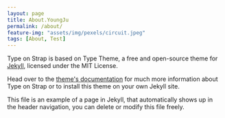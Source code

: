 ```yaml
---
layout: page
title: About.YoungJu
permalink: /about/
feature-img: "assets/img/pexels/circuit.jpeg"
tags: [About, Test]
---
```


Type on  Strap is based on Type Theme, a free and open-source theme for [Jekyll](http://jekyllrb.com/), licensed under the MIT License.

Head over to the [theme's documentation](https://github.io/sylhare/Type-on-Strap) for much more information about Type on Strap or to install this theme on your own Jekyll site.

This file is an example of a page in Jekyll, that automatically shows up in the header navigation, you can delete or modify this file freely.
 
